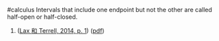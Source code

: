#calculus 
Intervals that include one endpoint but not the other are called half-open or half-closed.







1. ([Lax 和 Terrell, 2014, p. 1](zotero://select/library/items/T6IUTL24)) ([pdf](zotero://open-pdf/library/items/YL3VT4CZ?page=14&annotation=XNHPLBFT))
